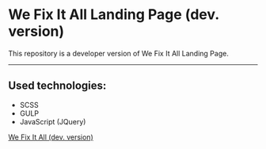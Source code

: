 # We Fix It All Landing Page (dev. version)

This repository is a developer version of We Fix It All Landing Page. 

---

## Used technologies:

* SCSS
* GULP
* JavaScript (JQuery)
  


[We Fix It All (dev. version)](https://lonerr7.github.io/We-Fix-It-All-dev/ "We Fix It All (dev. version)")
